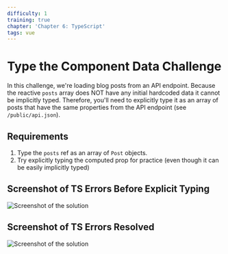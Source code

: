 ```yaml
---
difficulty: 1
training: true
chapter: 'Chapter 6: TypeScript'
tags: vue
---
```


# Type the Component Data Challenge

In this challenge, we're loading blog posts from an API endpoint. Because the reactive `posts` array does NOT have any initial hardcoded data it cannot be implicitly typed. Therefore, you'll need to explicitly type it as an array of posts that have the same properties from the API endpoint (see `/public/api.json`).

## Requirements

1. Type the `posts` ref as an array of `Post` objects.
2. Try explicitly typing the computed prop for practice (even though it can be easily implicitly typed)

## Screenshot of TS Errors Before Explicit Typing

![Screenshot of the solution](https://images.certificates.dev/csvd-training-code-challenge-before-20.png)

## Screenshot of TS Errors Resolved

![Screenshot of the solution](https://images.certificates.dev/csvd-training-code-challenge-20.png)
